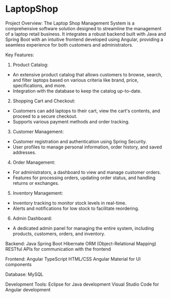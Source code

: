 # LaptopShop
Project Overview:
The Laptop Shop Management System is a comprehensive software solution designed to streamline the management of a laptop retail business. It integrates a robust backend built with Java and Spring Boot with an intuitive frontend developed using Angular, providing a seamless experience for both customers and administrators.

Key Features:
1. Product Catalog:
 - An extensive product catalog that allows customers to browse, search, and filter laptops based on various criteria like brand, price, specifications, and more.
 - Integration with the database to keep the catalog up-to-date.

2. Shopping Cart and Checkout:
 - Customers can add laptops to their cart, view the cart's contents, and proceed to a secure checkout.
 - Supports various payment methods and order tracking.

3. Customer Management:
 - Customer registration and authentication using Spring Security.
 - User profiles to manage personal information, order history, and saved addresses.

4. Order Management:
 - For administrators, a dashboard to view and manage customer orders.
 - Features for processing orders, updating order status, and handling returns or exchanges.

5. Inventory Management:
 - Inventory tracking to monitor stock levels in real-time.
 - Alerts and notifications for low stock to facilitate reordering.

6. Admin Dashboard:
 - A dedicated admin panel for managing the entire system, including products, customers, orders, and inventory.


Backend:
Java
Spring Boot
Hibernate ORM (Object-Relational Mapping)
RESTful APIs for communication with the frontend

Frontend:
Angular
TypeScript
HTML/CSS
Angular Material for UI components

Database:
MySQL

Development Tools:
Eclipse for Java development
Visual Studio Code for Angular development
